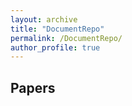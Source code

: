 ```yaml
---
layout: archive
title: "DocumentRepo"
permalink: /DocumentRepo/
author_profile: true
---
```


## Papers
